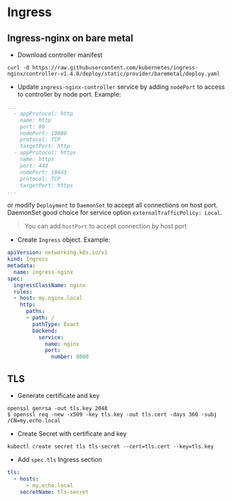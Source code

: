 # Ingress
## Ingress-nginx on bare metal
* Download controller manifest
```shell
curl -O https://raw.githubusercontent.com/kubernetes/ingress-nginx/controller-v1.4.0/deploy/static/provider/baremetal/deploy.yaml
```
*  Update `ingress-nginx-controller` service by adding `nodePort` to access to controller by node port. Example:
```yaml
...
  - appProtocol: http
    name: http
    port: 80
    nodePort: 10080
    protocol: TCP
    targetPort: http
  - appProtocol: https
    name: https
    port: 443
    nodePort: 10443
    protocol: TCP
    targetPort: https
...
```
or modify `Deployment` to `DaemonSet` to accept all connections on host port. DaemonSet good choice for service option `externalTrafficPolicy: Local`.   
>You can add `hostPort` to accept connection by host port

* Create `Ingress` object. Example:
```yaml
apiVersion: networking.k8s.io/v1
kind: Ingress
metadata:
  name: ingress-nginx
spec:
  ingressClassName: nginx
  rules:
  - host: my.nginx.local
    http:
      paths:
      - path: /
        pathType: Exact
        backend:
          service:
            name: nginx
            port: 
              number: 8080
```
## TLS
* Generate certificate and key
```shell
openssl genrsa -out tls.key 2048
$ openssl req -new -x509 -key tls.key -out tls.cert -days 360 -subj /CN=my.echo.local
```
* Create Secret with certificate and key
```shell
kubectl create secret tls tls-secret --cert=tls.cert --key=tls.key
```
* Add `spec.tls` Ingress section
```yaml
tls:
  - hosts:
      - my.echo.local
    secretName: tls-secret
```